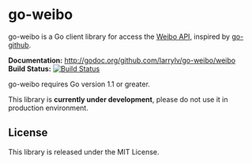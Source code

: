 go-weibo
========

go-weibo is a Go client library for access the [Weibo API][], inspired by [go-github][].

**Documentation:** <http://godoc.org/github.com/larrylv/go-weibo/weibo>  
**Build Status:** [![Build Status](https://travis-ci.org/larrylv/go-weibo.png?branch=master)](https://travis-ci.org/larrylv/go-weibob)  

go-weibo requires Go version 1.1 or greater.

This library is __currently under development__, please do not use it in production environment.

[Weibo API]: http://open.weibo.com/wiki/%E5%BE%AE%E5%8D%9AAPI
[go-github]: https://github.com/google/go-github/


## License

This library is released under the MIT License.
